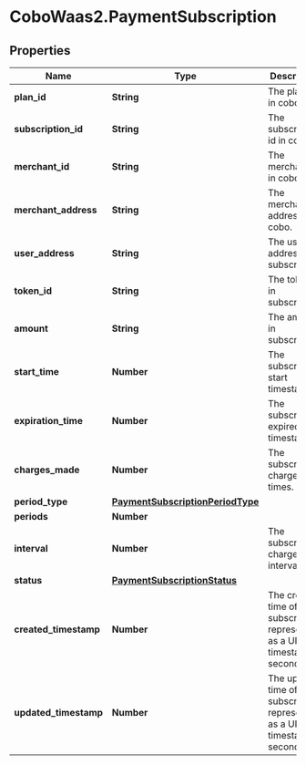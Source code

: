 # CoboWaas2.PaymentSubscription

## Properties

Name | Type | Description | Notes
------------ | ------------- | ------------- | -------------
**plan_id** | **String** | The plan id in cobo. | 
**subscription_id** | **String** | The subscription id in cobo. | 
**merchant_id** | **String** | The merchant id in cobo. | 
**merchant_address** | **String** | The merchant address in cobo. | 
**user_address** | **String** | The user address in subscription. | 
**token_id** | **String** | The token_id in subscription. | 
**amount** | **String** | The amount in subscription. | 
**start_time** | **Number** | The subscription start timestamp. | 
**expiration_time** | **Number** | The subscription expired timestamp. | 
**charges_made** | **Number** | The subscription charge times. | 
**period_type** | [**PaymentSubscriptionPeriodType**](PaymentSubscriptionPeriodType.md) |  | 
**periods** | **Number** |  | 
**interval** | **Number** | The subscription charge interval. | 
**status** | [**PaymentSubscriptionStatus**](PaymentSubscriptionStatus.md) |  | 
**created_timestamp** | **Number** | The created time of the subscription, represented as a UNIX timestamp in seconds. | 
**updated_timestamp** | **Number** | The updated time of the subscription, represented as a UNIX timestamp in seconds. | 


